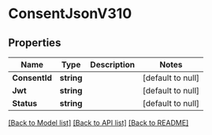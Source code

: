 # ConsentJsonV310

## Properties
Name | Type | Description | Notes
------------ | ------------- | ------------- | -------------
**ConsentId** | **string** |  | [default to null]
**Jwt** | **string** |  | [default to null]
**Status** | **string** |  | [default to null]

[[Back to Model list]](../README.md#documentation-for-models) [[Back to API list]](../README.md#documentation-for-api-endpoints) [[Back to README]](../README.md)


